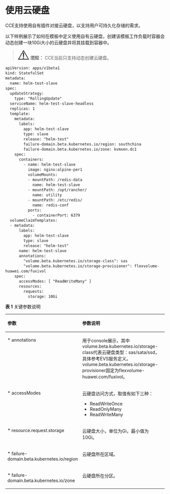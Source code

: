 # 使用云硬盘<a name="cce_01_0147"></a>

CCE支持使用自有插件对接云硬盘，以支持用户可持久化存储的需求。

以下样例展示了如何在模板中定义使用自有云硬盘，创建该模板工作负载时容器会动态创建一块10Gi大小的云硬盘并将其挂载到容器中。

>![](public_sys-resources/icon-notice.gif) **须知：** 
>CCE当前只支持动态创建云硬盘。

```
apiVersion: apps/v1beta1
kind: StatefulSet
metadata:
  name: helm-test-slave
spec:
  updateStrategy: 
    type: "RollingUpdate"
  serviceName: helm-test-slave-headless
  replicas: 1
  template:
    metadata:
      labels:
        app: helm-test-slave
        type: slave
        release: "helm-test"
        failure-domain.beta.kubernetes.io/region: southchina
        failure-domain.beta.kubernetes.io/zone: kvmxen.dc1
    spec:
      containers:
        - name: helm-test-slave
          image: nginx:alpine-per1
          volumeMounts:
          - mountPath: /redis-data
            name: helm-test-slave
          - mountPath: /opt/rancher/
            name: utility
          - mountPath: /etc/redis/
            name: redis-conf
          ports:
            - containerPort: 6379
  volumeClaimTemplates:
  - metadata:
      labels:
        app: helm-test-slave
        type: slave
        release: "helm-test"
      name: helm-test-slave
      annotations:
        "volume.beta.kubernetes.io/storage-class": sas
        "volume.beta.kubernetes.io/storage-provisioner": flexvolume-huawei.com/fuxivol
    spec:
      accessModes: [ "ReadWriteMany" ]
      resources:
        requests:
          storage: 10Gi
```

**表 1**  关键参数说明

<a name="tf0d74c96d4d644c28756080d96ae451f"></a>
<table><thead align="left"><tr id="rb19bb2af6a804eb4ae712095c23e8528"><th class="cellrowborder" valign="top" width="34%" id="mcps1.2.3.1.1"><p id="af2270c23e4e0422a9fa4819d6668ce30"><a name="af2270c23e4e0422a9fa4819d6668ce30"></a><a name="af2270c23e4e0422a9fa4819d6668ce30"></a>参数</p>
</th>
<th class="cellrowborder" valign="top" width="66%" id="mcps1.2.3.1.2"><p id="aa79c0bc202524cd8944e255b9764cfa4"><a name="aa79c0bc202524cd8944e255b9764cfa4"></a><a name="aa79c0bc202524cd8944e255b9764cfa4"></a>参数说明</p>
</th>
</tr>
</thead>
<tbody><tr id="r3d6dd4d548f442d1b359beb9c9e2de02"><td class="cellrowborder" valign="top" width="34%" headers="mcps1.2.3.1.1 "><p id="a07b743a5ef3f4ac499454fc2781113a8"><a name="a07b743a5ef3f4ac499454fc2781113a8"></a><a name="a07b743a5ef3f4ac499454fc2781113a8"></a>* annotations</p>
</td>
<td class="cellrowborder" valign="top" width="66%" headers="mcps1.2.3.1.2 "><p id="ac0e438319d1945a5be562776bd3c1c66"><a name="ac0e438319d1945a5be562776bd3c1c66"></a><a name="ac0e438319d1945a5be562776bd3c1c66"></a>用于console展示，其中volume.beta.kubernetes.io/storage-class代表云硬盘类型：sas/sata/ssd，具体参考EVS服务定义。volume.beta.kubernetes.io/storage-provisioner固定为flexvolume-huawei.com/fuxivol。</p>
</td>
</tr>
<tr id="row14819163414"><td class="cellrowborder" valign="top" width="34%" headers="mcps1.2.3.1.1 "><p id="p6498193415"><a name="p6498193415"></a><a name="p6498193415"></a>* accessModes</p>
</td>
<td class="cellrowborder" valign="top" width="66%" headers="mcps1.2.3.1.2 "><p id="p49371143412"><a name="p49371143412"></a><a name="p49371143412"></a>云硬盘访问方式，取值有如下三种：</p>
<a name="u7f4d37685d384ee683e4ee77d7361d86"></a><a name="u7f4d37685d384ee683e4ee77d7361d86"></a><ul id="u7f4d37685d384ee683e4ee77d7361d86"><li>ReadWriteOnce</li><li>ReadOnlyMany</li><li>ReadWriteMany</li></ul>
</td>
</tr>
<tr id="rb135310abbeb43688de992c1ef4eae22"><td class="cellrowborder" valign="top" width="34%" headers="mcps1.2.3.1.1 "><p id="ae0e236ce839e4e749650c9df9855fed5"><a name="ae0e236ce839e4e749650c9df9855fed5"></a><a name="ae0e236ce839e4e749650c9df9855fed5"></a>* resource.request.storage</p>
</td>
<td class="cellrowborder" valign="top" width="66%" headers="mcps1.2.3.1.2 "><p id="ab88fcdbd4a6a40a08d0c625ffefc9410"><a name="ab88fcdbd4a6a40a08d0c625ffefc9410"></a><a name="ab88fcdbd4a6a40a08d0c625ffefc9410"></a>云硬盘大小，单位为Gi，最小值为10Gi。</p>
</td>
</tr>
<tr id="row1537016132912"><td class="cellrowborder" valign="top" width="34%" headers="mcps1.2.3.1.1 "><p id="p1353891602913"><a name="p1353891602913"></a><a name="p1353891602913"></a>* failure-domain.beta.kubernetes.io/region</p>
</td>
<td class="cellrowborder" valign="top" width="66%" headers="mcps1.2.3.1.2 "><p id="p10538181662913"><a name="p10538181662913"></a><a name="p10538181662913"></a>云硬盘所在区域。</p>
</td>
</tr>
<tr id="row229820317299"><td class="cellrowborder" valign="top" width="34%" headers="mcps1.2.3.1.1 "><p id="p1929823117296"><a name="p1929823117296"></a><a name="p1929823117296"></a>* failure-domain.beta.kubernetes.io/zone</p>
</td>
<td class="cellrowborder" valign="top" width="66%" headers="mcps1.2.3.1.2 "><p id="p3298123113295"><a name="p3298123113295"></a><a name="p3298123113295"></a>云硬盘所在分区。</p>
</td>
</tr>
</tbody>
</table>

